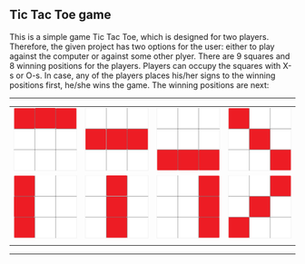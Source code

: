 ## Tic Tac Toe game 
This is a simple game Tic Tac Toe, which is designed for two players. Therefore, the given project has two options for the user: either to play against the computer or against some other plyer. There are 9 squares and 8 winning positions for the players.
Players can occupy the squares with X-s or O-s. In case, any of the players places his/her signs to the winning positions first, he/she wins the game. The winning positions are next:

---

|   |  |  |  |
| -------------     | -------------  |------------- |-------------  |
|  ![](Images/win1.png)       | ![](Images/win4.png) |![](Images/win5.png) |![](Images/win2.png) |
|  ![](Images/win3.png)       | ![](Images/win6.png) |![](Images/win7.png) |![](Images/win8.png) |
|   |  |  |  |

---
